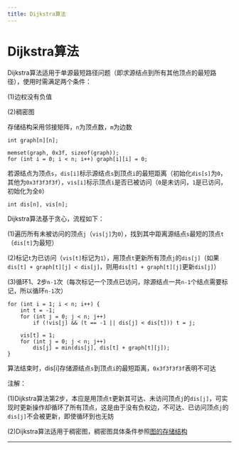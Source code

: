 ```yaml
---
title: Dijkstra算法
---
```


# Dijkstra算法

<script type="text/javascript" src="/include/head.js"></script>

Dijkstra算法适用于单源最短路径问题（即求源结点到所有其他顶点的最短路径），使用时需满足两个条件：

(1)边权没有负值

(2)稠密图

存储结构采用邻接矩阵，`n`为顶点数，`m`为边数

```
int graph[n][n];

memset(graph, 0x3f, sizeof(graph));
for (int i = 0; i < n; i++) graph[i][i] = 0;
```

若源结点为顶点`s`，`dis[i]`标示源结点`s`到顶点`i`的最短距离（初始化`dis[s]`为`0`，其他为`0x3f3f3f3f`），`vis[i]`标示顶点`i`是否已被访问（`0`是未访问，`1`是已访问，初始化为全`0`）

```
int dis[n], vis[n];
```

Dijkstra算法基于贪心，流程如下：

(1)遍历所有未被访问的顶点`j`（`vis[j]`为`0`），找到其中距离源结点`s`最短的顶点`t`（`dis[t]`为最短）

(2)标记`t`为已访问（`vis[t]`标记为`1`），用顶点`t`更新所有顶点`j`的`dis[j]`（如果`dis[t] + graph[t][j] < dis[j]`，则用`dis[t] + graph[t][j]`更新`dis[j]`）

(3)循环1、2步`n-1`次（每次标记一个顶点已访问，除源结点一共`n-1`个结点需要标记，所以循环`n-1`次）

```
for (int i = 1; i < n; i++) {
    int t = -1;
    for (int j = 0; j < n; j++)
        if (!vis[j] && (t == -1 || dis[j] < dis[t])) t = j;

    vis[t] = 1;
    for (int j = 0; j < n; j++)
        dis[j] = min(dis[j], dis[t] + graph[t][j]);
}
```

算法结束时，dis[i]存储源结点`s`到顶点`i`的最短距离，`0x3f3f3f3f`表明不可达

注解：

(1)Dijkstra算法第2步，本应是用顶点`t`更新其可达、未访问顶点`j`的`dis[j]`，可实现时更新操作却循环了所有顶点，这是由于没有负权边，不可达、已访问顶点`j`的`dis[j]`不会被更新，即使循环到也无妨

(2)Dijkstra算法适用于稠密图，稠密图具体条件参照<a href="https://www.dywan.xyz/note/202103/050001">图的存储结构</a>

---

<script type="text/javascript" src="/include/tail.js"></script>
